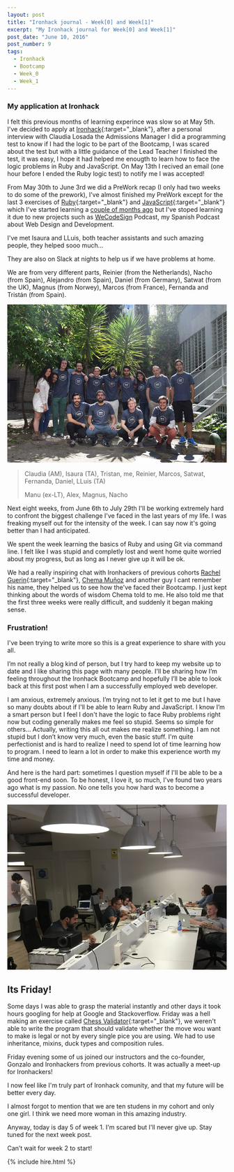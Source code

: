 ```yaml
---
layout: post
title: "Ironhack journal - Week[0] and Week[1]"
excerpt: "My Ironhack journal for Week[0] and Week[1]"
post_date: "June 10, 2016"
post_number: 9
tags: 
  - Ironhack
  - Bootcamp
  - Week_0
  - Week_1
---
```


### My application at Ironhack

I felt this previous months of learning experince was slow so at May 5th. I've decided to apply at [Ironhack](http://www.ironhack.com){:target="_blank"}, after a personal interview with Claudia Losada the Admissions Manager I did a programming test to know if I had the logic to be part of the Bootcamp, I was scared about the test but with a little guidance of the Lead Teacher I finished the test, it was easy, I hope it had helped me enougth to learn how to face the logic problems in Ruby and JavaScript. On May 13th I recived an email (one hour before I ended the Ruby logic test) to notify me I was accepted!

From May 30th to June 3rd we did a PreWork recap (I only had two weeks to do some of the prework), I've almost finished my PreWork except for the last 3 exercises of [Ruby](https://www.ruby-lang.org){:target="_blank"} and [JavaScript](http://www.ecmascript.org){:target="_blank"} which I've started learning a [couple of months ago](2016/02/18/my-next-step-learning-and-new-years-resolutions) but I've stoped learning it due to new projects such as [WeCodeSign](http://wecodesignpodcast.com/) Podcast, my Spanish Podcast about Web Design and Development.

I've met Isaura and LLuis, both teacher assistants and such amazing people, they helped sooo much...

They are also on Slack at nights to help us if we have problems at home.

We are from very different parts, Reinier (from the Netherlands), Nacho (from Spain), Alejandro (from Spain), Daniel (from Germany), Satwat (from the UK), Magnus (from Norwey), Marcos (from France), Fernanda and Tristán (from Spain).

<img src="/images/post-irnohack-week-one-a.jpg" alt="Ironhack cohort June 2016 Madrid">

<div>
  <blockquote class="container  alert">
    <p>Claudia (AM), Isaura (TA), Tristan, me, Reinier, Marcos, Satwat, Fernanda, Daniel, LLuis (TA)</p>
	  <p>Manu (ex-LT), Alex, Magnus, Nacho</p>
  </blockquote>
</div>

Next eight weeks, from June 6th to July 29th I'll be working extremely hard to confront the biggest challenge I've faced in the last years of my life. I was freaking myself out for the intensity of the week. I can say now it's going better than I had anticipated.

We spent the week learning the basics of Ruby and using Git via command line. I felt like I was stupid and completly lost and went home quite worried about my progress, but as long as I never give up it will be ok.

We had a really inspiring chat with Ironhackers of previous cohorts [Rachel Guerin](https://twitter.com/rachelguerin23){:target="_blank"}, [Chema Muñoz](https://twitter.com/che_munoz) and another guy I cant remember his name, they helped us to see how the've faced their Bootcamp. I just kept thinking about the words of wisdom Chema told to me. He also told me that the first three weeks were really difficult, and suddenly it began making sense.

### Frustration!

I've been trying to write more so this is a great experience to share with you all.

I’m not really a blog kind of person, but I try hard to keep my website up to date and I like sharing this page with many people. I'll be sharing how I’m feeling throughout the Ironhack Bootcamp and hopefully I’ll be able to look back at this first post when I am a successfully employed web developer.

I am anxious, extremely anxious. I’m trying not to let it get to me but I have so many doubts about if I'll be able to learn Ruby and JavaScript. I know I’m a smart person but I feel I don't have the logic to face Ruby problems right now but coding generally makes me feel so stupid. Seems so simple for others... Actually, writing this all out makes me realize something. I am not stupid but I don’t know very much, even the basic stuff. I'm quite perfectionist and is hard to realize I need to spend lot of time learning how to program. I need to learn a lot in order to make this experience worth my time and money.

And here is the hard part: sometimes I question myself if I'll be able to be a good front-end soon. To be honest, I love it, so much, I've found two years ago what is my passion. No one tells you how hard was to become a successful developer.

<img src="/images/post-irnohack-week-one-b.jpg" alt="Ironhack Week 1 - Photo 1">

## Its Friday!

Some days I was able to grasp the material instantly and other days it took hours googling for help at Google and Stackoverflow. Friday was a hell making an exercise called [Chess Validator](https://github.com/IgnaciodeNuevo/Ironhack/tree/master/Week%201/Day%205%20-%20Chess%20Validator){:target="_blank"}, we weren't able to write the program that should validate whether the move wou want to make is legal or not by every single pice you are using. We had to use inheritance, mixins, duck types and composition rules.

Friday evening some of us joined our instructors and the co-founder, Gonzalo and Ironhackers from previous cohorts. It was actually a meet-up for Ironhackers! 

I now feel like I'm truly part of Ironhack comunity, and that my future will be better every day.

I almost forgot to mention that we are ten studens in my cohort and only one girl. I think we need more woman in this amazing industry.

Anyway, today is day 5 of week 1. I'm scared but I'll never give up. Stay tuned for the next week post.

Can’t wait for week 2 to start!

{% include hire.html %}
